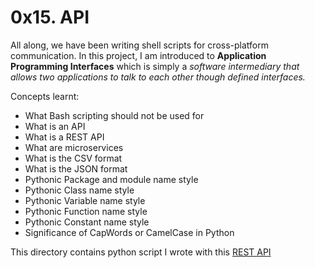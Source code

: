 # 0x15. API

All along, we have been writing shell scripts for cross-platform communication. In this project, I am introduced to <b>Application Programming Interfaces</b> which is simply a <i>software intermediary that allows two applications to talk to each other though defined interfaces.</i>

Concepts learnt:
- What Bash scripting should not be used for
- What is an API
- What is a REST API
- What are microservices
- What is the CSV format
- What is the JSON format
- Pythonic Package and module name style
- Pythonic Class name style
- Pythonic Variable name style
- Pythonic Function name style
- Pythonic Constant name style
- Significance of CapWords or CamelCase in Python

This directory contains python script I wrote with this [REST API](https://jsonplaceholder.typicode.com/)
